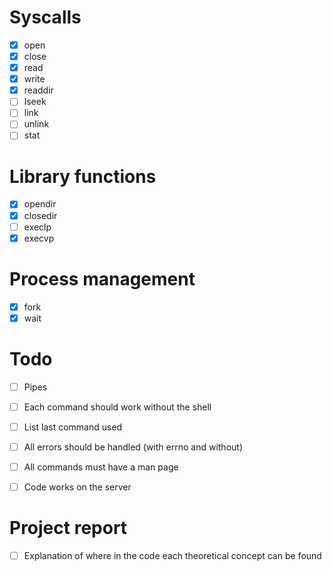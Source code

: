 # Syscalls
- [x] open
- [x] close
- [x] read
- [x] write
- [x] readdir
- [ ] lseek
- [ ] link
- [ ] unlink
- [ ] stat

# Library functions
- [x] opendir
- [x] closedir
- [ ] execlp
- [x] execvp

# Process management
- [x] fork
- [x] wait

# Todo
- [ ] Pipes
- [ ] Each command should work without the shell
- [ ] List last command used
- [ ] All errors should be handled (with errno and without) 
- [ ] All commands must have a man page
- [ ] Code works on the server


# Project report
- [ ] Explanation of where in the code each theoretical concept can be found
